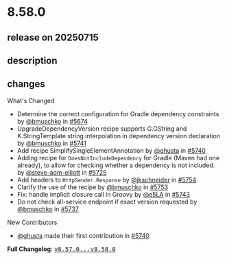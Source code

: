 # 8.58.0

## release on 20250715

## description

## changes

What's Changed

* Determine the correct configuration for Gradle dependency constraints by <a class="user-mention notranslate" data-hovercard-type="user" data-hovercard-url="/users/bmuschko/hovercard" data-octo-click="hovercard-link-click" data-octo-dimensions="link_type:self" href="https://github.com/bmuschko">@bmuschko</a> in <a class="issue-link js-issue-link" data-error-text="Failed to load title" data-id="3176591531" data-permission-text="Title is private" data-url="https://github.com/openrewrite/rewrite/issues/5674" data-hovercard-type="pull_request" data-hovercard-url="/openrewrite/rewrite/pull/5674/hovercard" href="https://github.com/openrewrite/rewrite/pull/5674">#5674</a>
* UpgradeDependencyVersion recipe supports G.GString and K.StringTemplate string interpolation in dependency version declaration by <a class="user-mention notranslate" data-hovercard-type="user" data-hovercard-url="/users/bmuschko/hovercard" data-octo-click="hovercard-link-click" data-octo-dimensions="link_type:self" href="https://github.com/bmuschko">@bmuschko</a> in <a class="issue-link js-issue-link" data-error-text="Failed to load title" data-id="3220322355" data-permission-text="Title is private" data-url="https://github.com/openrewrite/rewrite/issues/5741" data-hovercard-type="pull_request" data-hovercard-url="/openrewrite/rewrite/pull/5741/hovercard" href="https://github.com/openrewrite/rewrite/pull/5741">#5741</a>
* Add recipe SimplifySingleElementAnnotation by <a class="user-mention notranslate" data-hovercard-type="user" data-hovercard-url="/users/ghusta/hovercard" data-octo-click="hovercard-link-click" data-octo-dimensions="link_type:self" href="https://github.com/ghusta">@ghusta</a> in <a class="issue-link js-issue-link" data-error-text="Failed to load title" data-id="3218419184" data-permission-text="Title is private" data-url="https://github.com/openrewrite/rewrite/issues/5740" data-hovercard-type="pull_request" data-hovercard-url="/openrewrite/rewrite/pull/5740/hovercard" href="https://github.com/openrewrite/rewrite/pull/5740">#5740</a>
* Adding recipe for <code>DoesNotIncludeDependency</code> for Gradle (Maven had one already), to allow for checking whether a dependency is not included. by <a class="user-mention notranslate" data-hovercard-type="user" data-hovercard-url="/users/steve-aom-elliott/hovercard" data-octo-click="hovercard-link-click" data-octo-dimensions="link_type:self" href="https://github.com/steve-aom-elliott">@steve-aom-elliott</a> in <a class="issue-link js-issue-link" data-error-text="Failed to load title" data-id="3210283864" data-permission-text="Title is private" data-url="https://github.com/openrewrite/rewrite/issues/5725" data-hovercard-type="pull_request" data-hovercard-url="/openrewrite/rewrite/pull/5725/hovercard" href="https://github.com/openrewrite/rewrite/pull/5725">#5725</a>
* Add headers to <code>HttpSender.Response</code> by <a class="user-mention notranslate" data-hovercard-type="user" data-hovercard-url="/users/jkschneider/hovercard" data-octo-click="hovercard-link-click" data-octo-dimensions="link_type:self" href="https://github.com/jkschneider">@jkschneider</a> in <a class="issue-link js-issue-link" data-error-text="Failed to load title" data-id="3230495290" data-permission-text="Title is private" data-url="https://github.com/openrewrite/rewrite/issues/5754" data-hovercard-type="pull_request" data-hovercard-url="/openrewrite/rewrite/pull/5754/hovercard" href="https://github.com/openrewrite/rewrite/pull/5754">#5754</a>
* Clarify the use of the recipe by <a class="user-mention notranslate" data-hovercard-type="user" data-hovercard-url="/users/bmuschko/hovercard" data-octo-click="hovercard-link-click" data-octo-dimensions="link_type:self" href="https://github.com/bmuschko">@bmuschko</a> in <a class="issue-link js-issue-link" data-error-text="Failed to load title" data-id="3229904856" data-permission-text="Title is private" data-url="https://github.com/openrewrite/rewrite/issues/5753" data-hovercard-type="pull_request" data-hovercard-url="/openrewrite/rewrite/pull/5753/hovercard" href="https://github.com/openrewrite/rewrite/pull/5753">#5753</a>
* Fix: handle implicit closure call in Groovy by <a class="user-mention notranslate" data-hovercard-type="user" data-hovercard-url="/users/e5LA/hovercard" data-octo-click="hovercard-link-click" data-octo-dimensions="link_type:self" href="https://github.com/e5LA">@e5LA</a> in <a class="issue-link js-issue-link" data-error-text="Failed to load title" data-id="3223533549" data-permission-text="Title is private" data-url="https://github.com/openrewrite/rewrite/issues/5743" data-hovercard-type="pull_request" data-hovercard-url="/openrewrite/rewrite/pull/5743/hovercard" href="https://github.com/openrewrite/rewrite/pull/5743">#5743</a>
* Do not check all-service endpoint if exact version requested by <a class="user-mention notranslate" data-hovercard-type="user" data-hovercard-url="/users/bmuschko/hovercard" data-octo-click="hovercard-link-click" data-octo-dimensions="link_type:self" href="https://github.com/bmuschko">@bmuschko</a> in <a class="issue-link js-issue-link" data-error-text="Failed to load title" data-id="3217124270" data-permission-text="Title is private" data-url="https://github.com/openrewrite/rewrite/issues/5737" data-hovercard-type="pull_request" data-hovercard-url="/openrewrite/rewrite/pull/5737/hovercard" href="https://github.com/openrewrite/rewrite/pull/5737">#5737</a>

New Contributors

* <a class="user-mention notranslate" data-hovercard-type="user" data-hovercard-url="/users/ghusta/hovercard" data-octo-click="hovercard-link-click" data-octo-dimensions="link_type:self" href="https://github.com/ghusta">@ghusta</a> made their first contribution in <a class="issue-link js-issue-link" data-error-text="Failed to load title" data-id="3218419184" data-permission-text="Title is private" data-url="https://github.com/openrewrite/rewrite/issues/5740" data-hovercard-type="pull_request" data-hovercard-url="/openrewrite/rewrite/pull/5740/hovercard" href="https://github.com/openrewrite/rewrite/pull/5740">#5740</a>

<strong>Full Changelog</strong>: <a class="commit-link" href="https://github.com/openrewrite/rewrite/compare/v8.57.0...v8.58.0"><tt>v8.57.0...v8.58.0</tt></a>

